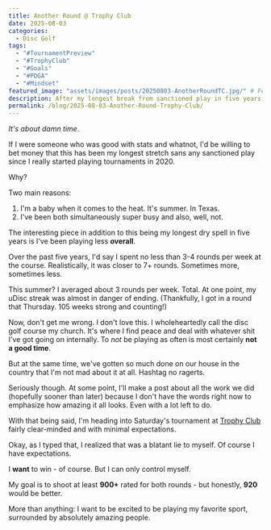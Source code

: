 ```yaml
---
title: Another Round @ Trophy Club
date: 2025-08-03
categories: 
  - Disc Golf
tags:
  - "#TournamentPreview"
  - "#TrophyClub"
  - "#Goals"
  - "#PDGA"
  - "#Mindset"
featured_image: "assets/images/posts/20250803-AnotherRoundTC.jpg/" # Featured image for blog listing
description: After my longest break from sanctioned play in five years, I’m heading into Trophy Club with renewed focus, realistic goals, and excitement just to be back on the course.
permalink: /blog/2025-08-03-Another-Round-Trophy-Club/
---
```

*It's about damn time*.

If I were someone who was good with stats and whatnot, I'd be willing to bet money that this has been my longest stretch sans any sanctioned play since I really started playing tournaments in 2020.

Why? 

Two main reasons:

1. I'm a baby when it comes to the heat. It's summer. In Texas. 
2. I've been both simultaneously super busy and also, well, not.

The interesting piece in addition to this being my longest dry spell in five years is I've been playing less **overall**.

Over the past five years, I'd say I spent no less than 3-4 rounds per week at the course. Realistically, it was closer to 7+ rounds. Sometimes more, sometimes less.

This summer? I averaged about 3 rounds per week. Total. At one point, my uDisc streak was almost in danger of ending. (Thankfully, I got in a round that Thursday. 105 weeks strong and counting!)

Now, don't get me wrong. I don't love this. I wholeheartedly call the disc golf course my church. It's where I find peace and deal with whatever shit I've got going on internally. To *not* be playing as often is most certainly **not a good time**.

But at the same time, we've gotten so much done on our house in the country that I'm not mad about it at all. Hashtag no ragerts.

Seriously though. At some point, I'll make a post about all the work we did (hopefully sooner than later) because I don't have the words right now to emphasize how amazing it all looks. Even with a lot left to do.

With that being said, I'm heading into Saturday's tournament at [Trophy Club](https://www.pdga.com/tour/event/91313#FPO) fairly clear-minded and with minimal expectations.

Okay, as I typed that, I realized that was a blatant lie to myself. Of course I have expectations.

I **want** to win - of course. But I can only control myself.

My goal is to shoot at least **900+** rated for both rounds - but honestly, **920** would be better.

More than anything: I want to be excited to be playing my favorite sport, surrounded by absolutely amazing people.